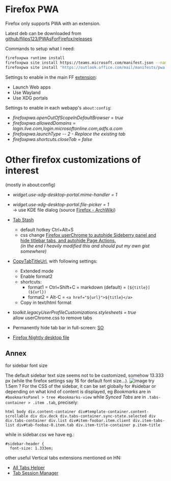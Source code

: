 # Firefox PWA

Firefox only supports PWA with an extension.

Latest deb can be downloaded from [github/filips123/PWAsForFirefox/releases](https://github.com/filips123/PWAsForFirefox/releases)

Commands to setup what I need:

```bash
firefoxpwa runtime install
firefoxpwa site install https://teams.microsoft.com/manifest.json --name "MS Teams FF"
firefoxpwa site install "https://outlook.office.com/mail/manifests/pwa.json?culture=en" --name "Outlook FF"
```

Settings to enable in the main FF [extension](https://addons.mozilla.org/firefox/addon/pwas-for-firefox/):

* Launch Web apps
* Use Wayland
* Use XDG portals

Settings to enable in each webapp's `about:config`:

* *firefoxpwa.openOutOfScopeInDefaultBrowser* = *true*
* *firefoxpwa.allowedDomains* =	*login.live.com,login.microsoftonline.com,adfs.a.com*
* *firefoxpwa.launchType* -- *2 - Replace the existing tab*
* *firefoxpwa.shortcuts.closeTab = false*

# Other firefox customizations of interest

(mostly in about:config)

* _widget.use-xdg-desktop-portal.mime-handler	= 1_
* _widget.use-xdg-desktop-portal.file-picker = 1_
  <br>→ use KDE file dialog (source [Firefox - ArchWiki](https://wiki.archlinux.org/title/Firefox))

* [Tab Stash](https://addons.mozilla.org/en-US/firefox/addon/tab-stash/)
  * default hotkey Ctrl+Alt+S
  * css change <a href="https://gist.github.com/BrianGilbert/1ad7e3931406f485a86a35aefb0aa1b1">Firefox userChrome to autohide Sideberry panel and hide titlebar tabs, and autohide Page Actions.</a>
  <br>*(in the end I heavily modified this and should put my own gist somewhere)*

* [CopyTabTitleUrl](https://addons.mozilla.org/en-GB/firefox/addon/copytabtitleurl/), with following settings:
  * Extended mode
  * Enable format2
  * shortcuts:
    * format1 = Ctrl+Shift+C = markdown (default) = `[${title}](${url})`
    * format2 = Alt-C = `<a href="${url}">${title}</a>`
  * Copy in text/html format

* _toolkit.legacyUserProfileCustomizations.stylesheets = true_
<br> allow userChrome.css to remove tabs

* Permanently hide tab bar in full-screen: [SO](https://superuser.com/a/1750613)
* <a href="https://gist.github.com/zzag/e2f0a5e022b726466c29afa3d497a3fc">Firefox Nightly desktop file</a>

## Annex

for sidebar font size

The default sidebar text size seems not to be customized, somehow 13.333 px (while the firefox settings say 16 for default font size...).
![image](https://github.com/eddy-geek/TIL/assets/2772505/1b452c92-39a4-4009-9b51-97c0f1bcd282)
try 1.5em ?
For the CSS of the sidebar, it can be set globally for #sidebar or depending on what kind of content is displayed, eg *Bookmarks* are in `#bookmarksPanel > tree #bookmarks-view` while *Synced Tabs* are in `.tabs-container > .item .tab`, precisely:

```
html body div.content-container div#template-container.content-scrollable div div.deck div.tabs-container.sync-state.selected div div.tabs-container div.list div#item-foobar.item.client div.item-tabs-list div#tab-foobaz-0.item.tab div.item-title-container p.item-title
```

while in sidebar.css we have eg.:

```
#sidebar-header {
  font-size: 1.333em;
```

other useful Vertical tabs extensions mentioned on HN:
* [All Tabs Helper](https://addons.mozilla.org/en-US/firefox/addon/all-tabs-helper/)
* [Tab Session Manager](https://addons.mozilla.org/en-US/firefox/addon/tab-session-manager/)
